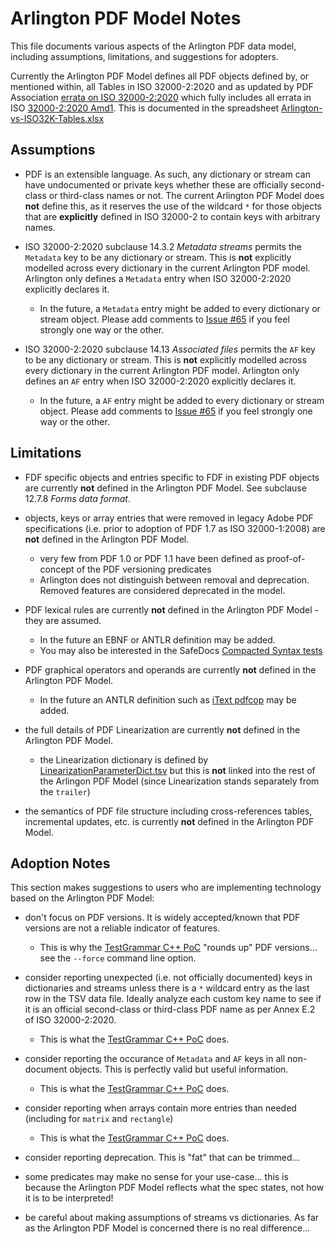 # Arlington PDF Model Notes

This file documents various aspects of the Arlington PDF data model, including assumptions, limitations, and suggestions for adopters.  

Currently the Arlington PDF Model defines all PDF objects defined by, or mentioned within, all Tables in ISO 32000-2:2020 and as updated by PDF Association [errata on ISO 32000-2:2020](https://pdf-issues.pdfa.org/32000-2-2020/) which fully includes all errata in ISO [32000-2:2020 Amd1](https://pdfa.org/errata/errata-for-iso-32000-2-2020/). This is documented in  the spreadsheet [Arlington-vs-ISO32K-Tables.xlsx](./Arlington-vs-ISO32K-Tables.xlsx) 

## Assumptions

* PDF is an extensible language. As such, any dictionary or stream can have undocumented or private keys whether these are officially second-class or third-class names or not. The current Arlington PDF Model does **not** define this, as it reserves the use of the wildcard `*` for those objects that are **explicitly** defined in ISO 32000-2 to contain keys with arbitrary names.

* ISO 32000-2:2020 subclause 14.3.2 _Metadata streams_ permits the `Metadata` key to be any dictionary or stream. This is **not** explicitly modelled across every dictionary in the current Arlington PDF model. Arlington only defines a `Metadata` entry when ISO 32000-2:2020 explicitly declares it. 
    - In the future, a `Metadata` entry might be added to every dictionary or stream object. Please add comments to [Issue #65](https://github.com/pdf-association/arlington-pdf-model/issues/65) if you feel strongly one way or the other.

* ISO 32000-2:2020 subclause 14.13 _Associated files_ permits the `AF` key to be any dictionary or stream. This is **not** explicitly modelled across every dictionary in the current Arlington PDF model. Arlington only defines an `AF` entry when ISO 32000-2:2020 explicitly declares it. 
    - In the future, a `AF` entry might be added to every dictionary or stream object. Please add comments to [Issue #65](https://github.com/pdf-association/arlington-pdf-model/issues/65) if you feel strongly one way or the other.


## Limitations

* FDF specific objects and entries specific to FDF in existing PDF objects are currently **not** defined in the Arlington PDF Model. See subclause 12.7.8 _Forms data format_.

* objects, keys or array entries that were removed in legacy Adobe PDF specifications (i.e. prior to adoption of PDF 1.7 as ISO 32000-1:2008) are **not** defined in the Arlington PDF Model.
    - very few from PDF 1.0 or PDF 1.1 have been defined as proof-of-concept of the PDF versioning predicates
    - Arlington does not distinguish between removal and deprecation. Removed features are considered deprecated in the model.

* PDF lexical rules are currently **not** defined in the Arlington PDF Model - they are assumed.
    - In the future an EBNF or ANTLR definition may be added.
    - You may also be interested in the SafeDocs [Compacted Syntax tests](https://github.com/pdf-association/safedocs/tree/main/CompactedSyntax)

* PDF graphical operators and operands are currently **not** defined in the Arlington PDF Model.
    - In the future an ANTLR definition such as [iText pdfcop](https://github.com/itext/pdfcop) may be added.

* the full details of PDF Linearization are currently **not** defined in the Arlington PDF Model.
    - the Linearization dictionary is defined by [LinearizationParameterDict.tsv](./tsv/latest/LinearizationParameterDict.tsv) but this is **not** linked into the rest of the Arlingon PDF Model (since Linearization stands separately from the `trailer`)

* the semantics of PDF file structure including cross-references tables, incremental updates, etc. is currently **not** defined in the Arlington PDF Model.


## Adoption Notes

This section makes suggestions to users who are implementing technology based on the Arlington PDF Model:

* don't focus on PDF versions. It is widely accepted/known that PDF versions are not a reliable indicator of features.
    - This is why the [TestGrammar C++ PoC](TestGrammar) "rounds up" PDF versions... see the `--force` command line option.

* consider reporting unexpected (i.e. not officially documented) keys in dictionaries and streams unless there is a `*` wildcard entry as the last row in the TSV data file. Ideally analyze each custom key name to see if it is an official second-class or third-class PDF name as per Annex E.2 of ISO 32000-2:2020. 
    - This is what the [TestGrammar C++ PoC](TestGrammar) does.

* consider reporting the occurance of `Metadata` and `AF` keys in all non-document objects. This is perfectly valid but useful information.
    - This is what the [TestGrammar C++ PoC](TestGrammar) does.

* consider reporting when arrays contain more entries than needed (including for `matrix` and `rectangle`)
    - This is what the [TestGrammar C++ PoC](TestGrammar) does.

* consider reporting deprecation. This is "fat" that can be trimmed...

* some predicates may make no sense for your use-case... this is because the Arlington PDF Model reflects what the spec states, not how it is to be interpreted!

* be careful about making assumptions of streams vs dictionaries. As far as the Arlington PDF Model is concerned there is no real difference... 
